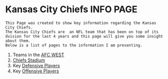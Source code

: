 # Kansas City Chiefs INFO PAGE
    This Page was created to show key information regarding the Kansas City Chiefs.  
    The Kansas City Chiefs are  an NFL team that has been on top of its dvision for the last 4 years and this page will give you some insight about them.
    Below is a list of pages to the information I am presenting.

1. Teams in the [AFC WEST](AFCWEST.md)
2. [Chiefs Stadium](https://github.com/GGodsey45/MIDTERM/blob/4cb99e50433c13df74d0d76bda46e5fab787f764/STADIUM.md)  
3. Key [Defensive Players](DEFENSE.md)  
4. Key [Offensive Players](https://github.com/GGodsey45/MIDTERM/blob/173b90e5f31466afd7fdc8e4ddd7a6275c7bc300/OFFENSE.md)

